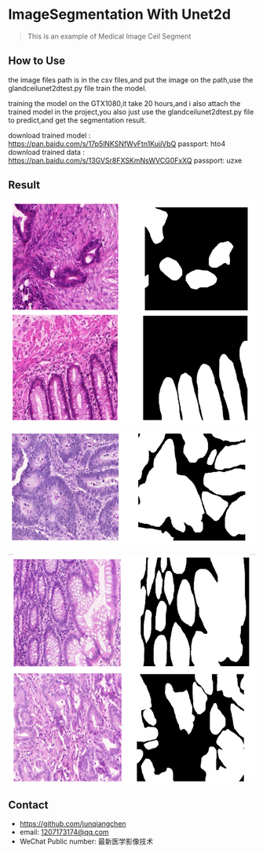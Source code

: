# ImageSegmentation With Unet2d
> This is an example of Medical Image Ceil Segment

## How to Use

the image files path is in the csv files,and put the image on the path,use the glandceilunet2dtest.py file train the model. 

training the model on the GTX1080,it take 20 hours,and i also attach the trained model in the project,you also just use the glandceilunet2dtest.py file to predict,and get the segmentation result.

download trained model : https://pan.baidu.com/s/17p5lNKSNfWvFtn1KujjVbQ passport: hto4
download trained data : https://pan.baidu.com/s/13GVSr8FXSKmNsWVCG0FxXQ passport: uzxe

## Result

![](1.PNG)

![](2.PNG)

![](3.PNG)

## Contact
* https://github.com/junqiangchen
* email: 1207173174@qq.com
* WeChat Public number: 最新医学影像技术
